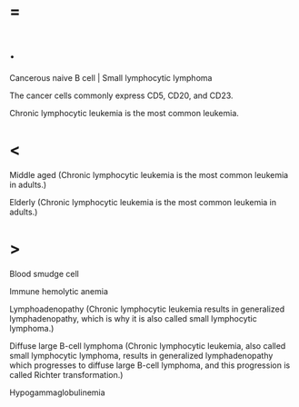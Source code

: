 # =

# .

Cancerous naive B cell | Small lymphocytic lymphoma

The cancer cells commonly express CD5, CD20, and CD23.

Chronic lymphocytic leukemia is the most common leukemia.

# <

Middle aged (Chronic lymphocytic leukemia is the most common leukemia in adults.)

Elderly (Chronic lymphocytic leukemia is the most common leukemia in adults.)

# >

Blood smudge cell

Immune hemolytic anemia

Lymphoadenopathy (Chronic lymphocytic leukemia results in generalized lymphadenopathy, which is why it is also called small lymphocytic lymphoma.)

Diffuse large B-cell lymphoma (Chronic lymphocytic leukemia, also called small lymphocytic lymphoma, results in generalized lymphadenopathy which progresses to diffuse large B-cell lymphoma, and this progression is called Richter transformation.)

Hypogammaglobulinemia

